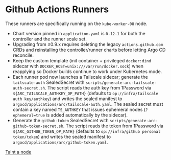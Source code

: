 # Github Actions Runners

These runners are specifically running on the `kube-worker-08` node.

- Chart version pinned in `application.yaml` is `0.12.1` for both the controller and the runner scale set.
- Upgrading from ≤0.9.x requires deleting the legacy `actions.github.com` CRDs and reinstalling the controller/runner charts before letting Argo CD reconcile.
- Keep the custom template (init container + privileged `docker:dind` sidecar with `DOCKER_HOST=unix:///var/run/docker.sock`) when reapplying so Docker builds continue to work under Kubernetes mode.
- Each runner pod now launches a Tailscale sidecar; generate the `tailscale-auth` SealedSecret with `scripts/generate-arc-tailscale-auth-secret.sh`. The script reads the auth key from 1Password via `${ARC_TAILSCALE_AUTHKEY_OP_PATH}` (defaults to `op://infra/tailscale auth key/authkey`) and writes the sealed manifest to `argocd/applications/arc/tailscale-auth.yaml`. The sealed secret must contain a key named `TS_AUTHKEY` that issues ephemeral nodes (`?ephemeral=true` is added automatically by the sidecar).
- Generate the `github-token` SealedSecret with `scripts/generate-arc-github-token-secret.sh`. The script reads the token from 1Password via `${ARC_GITHUB_TOKEN_OP_PATH}` (defaults to `op://infra/github personal token/token`) and writes the sealed manifest to `argocd/applications/arc/github-token.yaml`.

[Taint a node](../../kubernetes/README.md#tainting-a-node)
